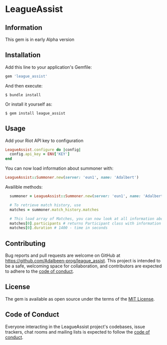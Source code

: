 # LeagueAssist

## Information
This gem is in early Alpha version


## Installation

Add this line to your application's Gemfile:

```ruby
gem 'league_assist'
```

And then execute:

    $ bundle install

Or install it yourself as:

    $ gem install league_assist

## Usage

Add your Riot API key to configuration

```ruby
LeagueAssist.configure do |config|
  config.api_key = ENV['KEY']
end
```

You can now load information about summoner with:
```ruby
LeagueAssist::Summoner.new(server: 'eun1', name: 'Adalbert')
```

Availible methods:

```ruby
  summoner = LeagueAssist::Summoner.new(server: 'eun1', name: 'Adalbert')

  # To retrieve match history, use
  matches = summoner.match_history.matches

  # This load array of Matches, you can now look at all information about the match
  matches[0].participants # returns Participant class with information about players
  matches[0].duration # 1400 - time in seconds
```

## Contributing

Bug reports and pull requests are welcome on GitHub at https://github.com/Adalbeen-prog/league_assist. This project is intended to be a safe, welcoming space for collaboration, and contributors are expected to adhere to the [code of conduct](https://github.com/Adalbeen-prog/league_assist/blob/master/CODE_OF_CONDUCT.md).

## License

The gem is available as open source under the terms of the [MIT License](https://opensource.org/licenses/MIT).

## Code of Conduct

Everyone interacting in the LeagueAssist project's codebases, issue trackers, chat rooms and mailing lists is expected to follow the [code of conduct](https://github.com/Adalbeen-prog/league_assist/blob/master/CODE_OF_CONDUCT.md).
